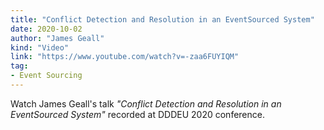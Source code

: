 ```yaml
---
title: "Conflict Detection and Resolution in an EventSourced System"
date: 2020-10-02
author: "James Geall"
kind: "Video"
link: "https://www.youtube.com/watch?v=-zaa6FUYIQM"
tag:
- Event Sourcing
---
```


Watch James Geall's talk _"Conflict Detection and Resolution in an EventSourced System"_ recorded at DDDEU 2020 conference.

<!-- more -->

<YouTube id="zaa6FUYIQM"></YouTube>
